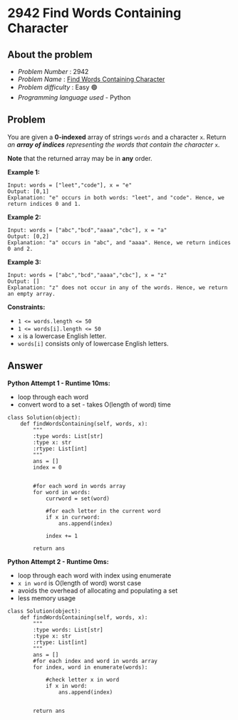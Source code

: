 # 2942 Find Words Containing Character

## About the problem
- *Problem Number* : 2942
- *Problem Name* :  [Find Words Containing Character](https://leetcode.com/problems/find-words-containing-character/description/ "https://leetcode.com/problems/find-words-containing-character/description/")
- *Problem difficulty* : Easy 🟢
- *Programming language used* - Python

## Problem

You are given a  **0-indexed**  array of strings  `words`  and a character  `x`.
Return  _an  **array of indices**  representing the words that contain the character_ `x`.

**Note**  that the returned array may be in  **any**  order.

**Example 1:**

```
Input: words = ["leet","code"], x = "e"
Output: [0,1]
Explanation: "e" occurs in both words: "leet", and "code". Hence, we return indices 0 and 1.
```

**Example 2:**

```
Input: words = ["abc","bcd","aaaa","cbc"], x = "a"
Output: [0,2]
Explanation: "a" occurs in "abc", and "aaaa". Hence, we return indices 0 and 2.
```

**Example 3:**

```
Input: words = ["abc","bcd","aaaa","cbc"], x = "z"
Output: []
Explanation: "z" does not occur in any of the words. Hence, we return an empty array.
```

**Constraints:**

-   `1 <= words.length <= 50`
-   `1 <= words[i].length <= 50`
-   `x`  is a lowercase English letter.
-   `words[i]`  consists only of lowercase English letters.

## Answer
**Python Attempt 1 - Runtime 10ms:**
-   loop through each word
-   convert word to a set - takes O(length of word) time
```
class Solution(object):
    def findWordsContaining(self, words, x):
        """
        :type words: List[str]
        :type x: str
        :rtype: List[int]
        """
        ans = []
        index = 0
        

        #for each word in words array
        for word in words:
            currword = set(word)

            #for each letter in the current word
            if x in currword:
                ans.append(index)
                
            index += 1
        
        return ans
```

**Python Attempt 2 - Runtime 0ms:**
-   loop through each word with index using enumerate
-   `x in word` is O(length of word) worst case
-   avoids the overhead of allocating and populating a set
-   less memory usage
```
class Solution(object):
    def findWordsContaining(self, words, x):
        """
        :type words: List[str]
        :type x: str
        :rtype: List[int]
        """
        ans = []
        #for each index and word in words array
        for index, word in enumerate(words):
            
            #check letter x in word
            if x in word:
                ans.append(index)
                
        
        return ans
```
